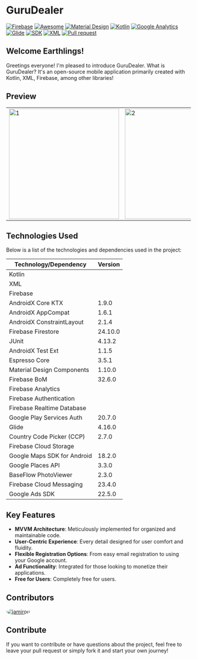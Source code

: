 # GuruDealer 


[![Firebase](https://img.shields.io/badge/Firebase-FFCA28?style=flat&logo=firebase&logoColor=black)](https://firebase.google.com/)
[![Awesome](https://awesome.re/badge.svg)](https://awesome.re)
[![Material Design](https://img.shields.io/badge/Material_Design-757575?style=flat&logo=material-design&logoColor=white)](https://material.io/)
[![Kotlin](https://img.shields.io/badge/Kotlin-007396?style=flat&logo=kotlin&logoColor=white)](https://kotlinlang.org/)
[![Google Analytics](https://img.shields.io/badge/Google_Analytics-E37400?style=flat&logo=google-analytics&logoColor=white)](https://analytics.google.com/)
[![Glide](https://img.shields.io/badge/Glide-009688?style=flat&logo=glide&logoColor=white)](https://glide.glideapp.io/)
[![SDK](https://img.shields.io/badge/SDK-4FC08D?style=flat&logo=code&logoColor=white)](https://www.ejemplo.com/)
[![XML](https://img.shields.io/badge/XML-FFD700?style=flat&logo=xml&logoColor=black)](https://es.wikipedia.org/wiki/Extensible_Markup_Language)
[![Pull request](https://img.shields.io/badge/PRs-welcome-success?style=flat)](https://github.com/DonSaul/CLKOTLINPROJECT/pulls)


## Welcome Earthlings!

Greetings everyone! I'm pleased to introduce GuruDealer.
What is GuruDealer? 
It's an open-source mobile application primarily created with Kotlin, XML, Firebase, among other libraries!

## Preview

|  |  |  |
|----------|----------|----------|
| <img src="https://github.com/jamirou/GuruDealer/assets/48457084/0873cbf4-dad8-4a7d-903a-f47baece130c" alt="1" width="300"> | <img src="https://github.com/jamirou/GuruDealer/assets/48457084/e231ecb6-934d-4b5f-8254-9c60397272c5" alt="2" width="300"> | <img src="https://github.com/jamirou/GuruDealer/assets/48457084/76334b3f-3be3-4168-b4db-cfd74dc1894b" alt="3" width="300"> |

## Technologies Used

Below is a list of the technologies and dependencies used in the project:

| Technology/Dependency                                   | Version   |
|----------------------------------------------------------|-----------|
| Kotlin                                                   |           |
| XML                                                      |           |
| Firebase                                                 |           |
| AndroidX Core KTX                                        | 1.9.0     |
| AndroidX AppCompat                                       | 1.6.1     |
| AndroidX ConstraintLayout                                | 2.1.4     |
| Firebase Firestore                                      | 24.10.0   |
| JUnit                                                    | 4.13.2    |
| AndroidX Test Ext                                       | 1.1.5     |
| Espresso Core                                           | 3.5.1     |
| Material Design Components                               | 1.10.0    |
| Firebase BoM                                            | 32.6.0    |
| Firebase Analytics                                      |           |
| Firebase Authentication                                 |           |
| Firebase Realtime Database                              |           |
| Google Play Services Auth                               | 20.7.0    |
| Glide                                                    | 4.16.0    |
| Country Code Picker (CCP)                               | 2.7.0     |
| Firebase Cloud Storage                                  |           |
| Google Maps SDK for Android                             | 18.2.0    |
| Google Places API                                       | 3.3.0     |
| BaseFlow PhotoViewer                                    | 2.3.0     |
| Firebase Cloud Messaging                                | 23.4.0    |
| Google Ads SDK                                          | 22.5.0    |



## Key Features

- **MVVM Architecture**: Meticulously implemented for organized and maintainable code.
- **User-Centric Experience**: Every detail designed for user comfort and fluidity.
- **Flexible Registration Options**: From easy email registration to using your Google account.
- **Ad Functionality**: Integrated for those looking to monetize their applications.
- **Free for Users**: Completely free for users.
  
## Contributors

[<img src="https://github.com/jamirou.png?size=70" alt="jamirou" style="border-radius: 50%;">](https://github.com/jamirou)

## Contribute

If you want to contribute or have questions about the project, feel free to leave your pull request or simply fork it and start your own journey!
